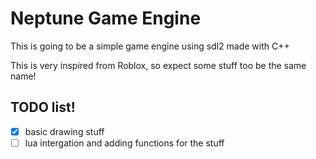 # Neptune Game Engine

This is going to be a simple game engine using sdl2 made with C++

This is very inspired from Roblox, so expect some stuff too be the same name!

## TODO list!
- [x] basic drawing stuff
- [ ] lua intergation and adding functions for the stuff
